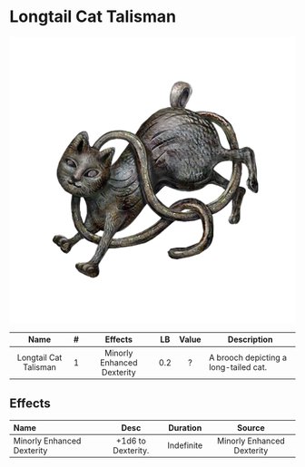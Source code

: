 # Longtail Cat Talisman

![Copyrighted Image](LongtailCatTalisman.png)

|         Name         | # |          Effects          | LB | Value | Description                           |
| :-------------------: | :-: | :------------------------: | :-: | :---: | ------------------------------------- |
| Longtail Cat Talisman | 1 | Minorly Enhanced Dexterity | 0.2 |   ?   | A brooch depicting a long-tailed cat. |

## Effects

| Name                       |        Desc        |  Duration  |           Source           |
| :------------------------- | :----------------: | :--------: | :------------------------: |
| Minorly Enhanced Dexterity | +1d6 to Dexterity. | Indefinite | Minorly Enhanced Dexterity |
